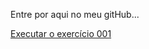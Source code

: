 Entre por aqui no meu gitHub...

<a href="https://anderson0517.github.io/html-css/exercicios/ex002/index.htm"> Executar o exercício 001</a>